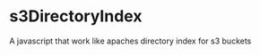 s3DirectoryIndex
================

A javascript that work like apaches directory index for s3 buckets
